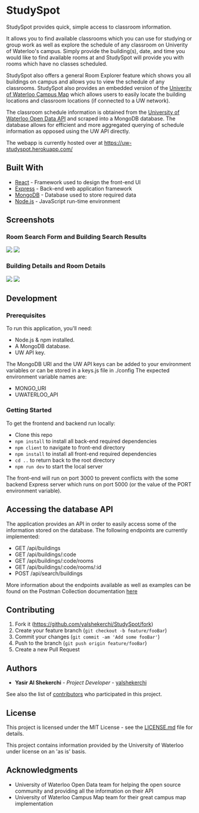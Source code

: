 # StudySpot

StudySpot provides quick, simple access to classroom information.

It allows you to find available classrooms which you can use for studying or group work as well as explore the schedule of any classroom on Univerity of Waterloo's campus. Simply provide the building(s), date, and time you would like to find available rooms at and StudySpot will provide you with rooms which have no classes scheduled. 

StudySpot also offers a general Room Explorer feature which shows you all buildings on campus and allows you to view the schedule of any classrooms. StudySpot also provides an embedded version of the [Univerity of Waterloo Campus Map](https://uwaterloo.ca/map/) which allows users to easily locate the building locations and classroom locations (if connected to a UW network).

The classroom schedule information is obtained from the [University of Waterloo Open Data API](https://uwaterloo.ca/api/) and scraped into a MongoDB database. The database allows for efficient and more aggregated querying of schedule information as opposed using the UW API directly.



The webapp is currently hosted over at https://uw-studyspot.herokuapp.com/

## Built With

* [React](https://reactjs.org/) - Framework used to design the front-end UI
* [Express](https://expressjs.com/) - Back-end web application framework
* [MongoDB](https://www.mongodb.com/) - Database used to store required data
* [Node.js](https://nodejs.org/) - JavaScript run-time environment

## Screenshots
### Room Search Form and Building Search Results
![](https://i.imgur.com/Q8rCMAR.png)
![](https://i.imgur.com/jAteoyO.png)


### Building Details and Room Details
![](https://i.imgur.com/Zx4uuKC.png)
![](https://i.imgur.com/yHMVNaI.png)

## Development

### Prerequisites
To run this application, you'll need:

- Node.js & npm installed.
- A MongoDB database.
- UW API key.

The MongoDB URI and the UW API keys can be added to your environment variables or can be stored in a keys.js file in ./config
The expected environment variable names are:
- MONGO_URI
- UWATERLOO_API
  
### Getting Started
To get the frontend and backend run locally:

- Clone this repo
- `npm install` to install all back-end required dependencies
- `npm client` to navigate to front-end directory
- `npm install` to install all front-end required dependencies
- `cd ..` to return back to the root directory
- `npm run dev` to start the local server

The front-end will run on port 3000 to prevent conflicts with the some backend Express server which runs on port 5000 (or the value of the PORT environment variable).

## Accessing the database API
The application provides an API in order to easily access some of the information stored on the database. The following endpoints are currently implemented: 
- GET /api/buildings
- GET /api/buildings/:code
- GET /api/buildings/:code/rooms
- GET /api/buildings/:code/rooms/:id
- POST /api/search/buildings

More information about the endpoints available as well as examples can be found on the Postman Collection documentation [here](https://documenter.getpostman.com/view/5135212/RWToQdd9)

## Contributing

1. Fork it (<https://github.com/yalshekerchi/StudySpot/fork>)
2. Create your feature branch (`git checkout -b feature/fooBar`)
3. Commit your changes (`git commit -am 'Add some fooBar'`)
4. Push to the branch (`git push origin feature/fooBar`)
5. Create a new Pull Request

## Authors
* **Yasir Al Shekerchi** - *Project Developer* - [yalshekerchi](https://github.com/yalshekerchi)

See also the list of [contributors](https://github.com/yalshekerchi/StudySpot/contributors) who participated in this project.

## License

This project is licensed under the MIT License - see the [LICENSE.md](LICENSE.md) file for details.

This project contains information provided by the University of Waterloo under license on an 'as is' basis.

## Acknowledgments

* University of Waterloo Open Data team for helping the open source community and providing all the information on their API
* University of Waterloo Campus Map team for their great campus map implementation
